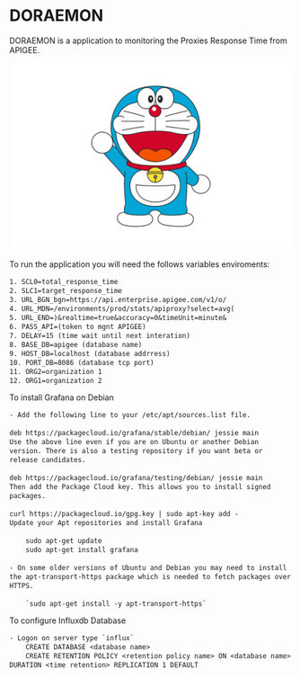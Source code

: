 # DORAEMON

DORAEMON is a application to monitoring the Proxies Response Time from APIGEE.

<p align="center">
  <img width="500px" src="Doraemon.png" alt='Doraemon'>
</p>


To run the application you will need the follows variables enviroments:

    1. SCL0=total_response_time
	2. SLC1=target_response_time
	3. URL_BGN_bgn=https://api.enterprise.apigee.com/v1/o/
	4. URL_MDN=/environments/prod/stats/apiproxy?select=avg(
	5. URL_END=)&realtime=true&accuracy=0&timeUnit=minute&
	6. PASS_API=(token to mgnt APIGEE)
	7. DELAY=15 (time wait until next interation)
	8. BASE_DB=apigee (database name)
	9. HOST_DB=localhost (database addrress)
	10. PORT_DB=8086 (database tcp port)
	11. ORG2=organization 1
	12. ORG1=organization 2

To install Grafana on Debian

	- Add the following line to your /etc/apt/sources.list file.

	deb https://packagecloud.io/grafana/stable/debian/ jessie main
	Use the above line even if you are on Ubuntu or another Debian version. There is also a testing repository if you want beta or release candidates.

	deb https://packagecloud.io/grafana/testing/debian/ jessie main
	Then add the Package Cloud key. This allows you to install signed packages.

	curl https://packagecloud.io/gpg.key | sudo apt-key add -
	Update your Apt repositories and install Grafana

		sudo apt-get update
		sudo apt-get install grafana

	- On some older versions of Ubuntu and Debian you may need to install the apt-transport-https package which is needed to fetch packages over HTTPS.

		`sudo apt-get install -y apt-transport-https`

To configure Influxdb Database

	- Logon on server type `influx`
		CREATE DATABASE <database name>
		CREATE RETENTION POLICY <retention policy name> ON <database name> DURATION <time retention> REPLICATION 1 DEFAULT



